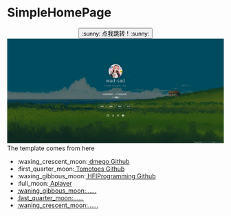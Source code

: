 # SimpleHomePage

<div align="center">
  <a href="https://wad-sad.github.io">
    <button>:sunny: 点我跳转！:sunny:</button>
  </a>
</div>
<img
  src="https://raw.githubusercontent.com/wad-sad/wad-sad.github.io/main/assets/img/image1.png"
/>

<div>
  The template comes from here
  <ul>
    <li>
      :waxing_crescent_moon:<a href="https://github.com/dmego/home.github.io">
        dmego Github
      </a>
    </li>
    <li>
      :first_quarter_moon:<a href="https://github.com/Tomotoes/HomePage">
        Tomotoes Github
      </a>
    </li>
    <li>:waxing_gibbous_moon:<a href="https://github.com/HFIProgramming/mikutap">
    HFIProgramming Github
    </a>
    </li>
    <li>:full_moon:<a href="https://aplayer.js.org/#/">
    Aplayer
    </li>
    <li>:waning_gibbous_moon:……</li>
    <li>:last_quarter_moon:……</li>
    <li>:waning_crescent_moon:……</li>
  </ul>
</div>
